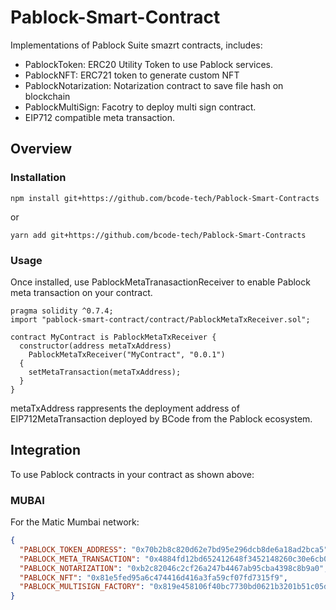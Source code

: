 <!-- <img src="https://www.pablock.it/wp-content/uploads/2021/05/cropped-logoBCode_bianco-1.png" alt=""Pablock" height="40px"> -->

# Pablock-Smart-Contract

Implementations of Pablock Suite smazrt contracts, includes:

- PablockToken: ERC20 Utility Token to use Pablock services.
- PablockNFT: ERC721 token to generate custom NFT
- PablockNotarization: Notarization contract to save file hash on blockchain
- PablockMultiSign: Facotry to deploy multi sign contract.
- EIP712 compatible meta transaction.

## Overview

### Installation

```console
npm install git+https://github.com/bcode-tech/Pablock-Smart-Contracts
```

or

```console
yarn add git+https://github.com/bcode-tech/Pablock-Smart-Contracts
```

### Usage

Once installed, use PablockMetaTranasactionReceiver to enable Pablock meta
transaction on your contract.

```solidity
pragma solidity ^0.7.4;
import "pablock-smart-contract/contract/PablockMetaTxReceiver.sol";

contract MyContract is PablockMetaTxReceiver {
  constructor(address metaTxAddress)
    PablockMetaTxReceiver("MyContract", "0.0.1")
  {
    setMetaTransaction(metaTxAddress);
  }
}

```

metaTxAddress rappresents the deployment address of EIP712MetaTransaction
deployed by BCode from the Pablock ecosystem.

## Integration

To use Pablock contracts in your contract as shown above:

### MUBAI

For the Matic Mumbai network:

```json
{
  "PABLOCK_TOKEN_ADDRESS": "0x70b2b8c820d62e7bd95e296dcb8de6a18ad2bca5",
  "PABLOCK_META_TRANSACTION": "0x4884fd12bd652412648f3452148260c30e6cb08a",
  "PABLOCK_NOTARIZATION": "0xb2c82046c2cf26a247b4467ab95cba4398c8b9a0",
  "PABLOCK_NFT": "0x81e5fed95a6c474416d416a3fa59cf07fd7315f9",
  "PABLOCK_MULTISIGN_FACTORY": "0x819e458106f40bc7730bd0621b3201b51c05d20"5
}
```
